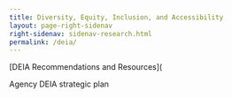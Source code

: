 ```yaml
---
title: Diversity, Equity, Inclusion, and Accessibility
layout: page-right-sidenav
right-sidenav: sidenav-research.html
permalink: /deia/
---
```


[DEIA Recommendations and Resources](

Agency DEIA strategic plan 
